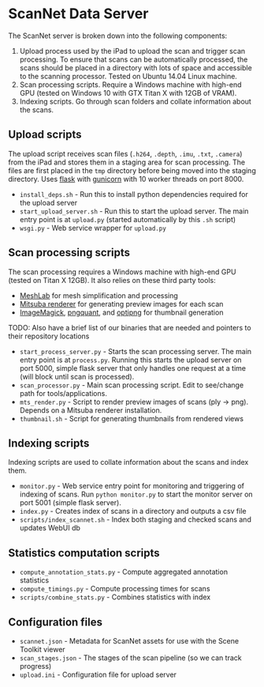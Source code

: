 # ScanNet Data Server

The ScanNet server is broken down into the following components:

1. Upload process used by the iPad to upload the scan and trigger scan processing.  To ensure that scans can be automatically processed, the scans should be placed in a directory with lots of space and accessible to the scanning processor.  Tested on Ubuntu 14.04 Linux machine.
2. Scan processing scripts.  Require a Windows machine with high-end GPU (tested on Windows 10 with GTX Titan X with 12GB of VRAM).
3. Indexing scripts.  Go through scan folders and collate information about the scans.

## Upload scripts

The upload script receives scan files (`.h264`, `.depth`, `.imu`, `.txt`, `.camera`) from the iPad and stores them in a staging area for scan processing.  The files are first placed in the `tmp` directory before being moved into the staging directory.  Uses [flask](http://flask.pocoo.org/) with [gunicorn](http://gunicorn.org/) with 10 worker threads on port 8000.

- `install_deps.sh` - Run this to install python dependencies required for the upload server
- `start_upload_server.sh` - Run this to start the upload server.  The main entry point is at `upload.py` (started automatically by this `.sh` script)
- `wsgi.py` - Web service wrapper for `upload.py`

## Scan processing scripts

The scan processing requires a Windows machine with high-end GPU (tested on Titan X 12GB).  It also relies on these third party tools:
- [MeshLab](http://meshlab.sourceforge.net/) for mesh simplification and processing
- [Mitsuba renderer](http://www.mitsuba-renderer.org) for generating preview images for each scan
- [ImageMagick](http://www.imagemagick.org/), [pngquant](https://pngquant.org), and [optipng](http://optipng.sourceforge.net) for thumbnail generation

TODO: Also have a brief list of our binaries that are needed and pointers to their repository locations

- `start_process_server.py` - Starts the scan processing server. The main entry point is at `process.py`.  Running this starts the upload server on port 5000, simple flask server that only handles one request at a time (will block until scan is processed).
- `scan_processor.py` - Main scan processing script.  Edit to see/change path for tools/applications.
- `mts_render.py` - Script to render preview images of scans (ply -> png). Depends on a Mitsuba renderer installation.
- `thumbnail.sh` - Script for generating thumbnails from rendered views
 
## Indexing scripts

Indexing scripts are used to collate information about the scans and index them.
- `monitor.py` - Web service entry point for monitoring and triggering of indexing of scans.  Run `python monitor.py` to start the monitor server on port 5001 (simple flask server).
- `index.py` - Creates index of scans in a directory and outputs a csv file
- `scripts/index_scannet.sh` - Index both staging and checked scans and updates WebUI db

## Statistics computation scripts

- `compute_annotation_stats.py` - Compute aggregated annotation statistics
- `compute_timings.py` - Compute processing times for scans
- `scripts/combine_stats.py` - Combines statistics with index


## Configuration files

- `scannet.json` - Metadata for ScanNet assets for use with the Scene Toolkit viewer
- `scan_stages.json` - The stages of the scan pipeline (so we can track progress)
- `upload.ini` - Configuration file for upload server
